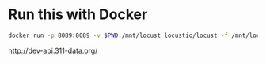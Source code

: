 # Run this with Docker

```bash
docker run -p 8089:8089 -v $PWD:/mnt/locust locustio/locust -f /mnt/locust/locustfile.py
```

http://dev-api.311-data.org/
